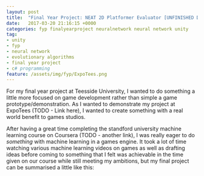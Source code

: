 ```yaml
---
layout: post
title:  "Final Year Project: NEAT 2D Platformer Evaluator [UNFINISHED DRAFT]"
date:   2017-03-20 21:16:15 +0000
categories: fyp finalyearproject neuralnetwork neural network unity
tag:
- unity
- fyp
- neural network
- evolutionary algorithms
- final year project
- c# programming
feature: /assets/img/fyp/ExpoTees.png
---
```


For my final year project at Teesside University, I wanted to do something a little more focused on game development rather than simple a game prototype/demonstration. As I wanted to demonstrate my project at ExpoTees (TODO - Link here), I wanted to create something with a real world benefit to games studios.

After having a great time completing the standford university machine learning course on Coursera (TODO - another link), I was really eager to do *something* with machine learning in a games engine. It took a lot of time watching various machine learning videos on games as well as drafting ideas before coming to something that I felt was achievable in the time given on our course while still meeting my ambitions, but my final project can be summarised a little like this:

